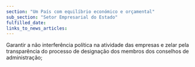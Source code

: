 ```yaml
---
section: "Um País com equilíbrio económico e orçamental"
sub_section: "Setor Empresarial do Estado"
fulfilled_date:
links_to_news_articles:
---
```


Garantir a não interferência política na atividade das empresas e zelar pela transparência do processo de designação dos membros dos conselhos de administração;